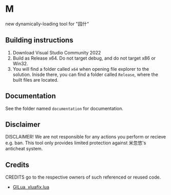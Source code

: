 # M
new dynamically-loading tool for "园什“ 

## Building instructions
1. Download Visual Studio Community 2022
2. Build as Release x64. Do not target debug, and do not target x86 or Win32.
3. You will find a folder called `x64` when opening file explorer to the solution. Inisde there, you can find a folder called `Release`, where the built files are located.

## Documentation
See the folder named `documentation` for documentation.

## Disclaimer
DISCLAIMER! We are not responsible for any actions you perform or recieve e.g. ban. This tool only provides limited protection against 米忽悠's anticheat system.

## Credits
CREDITS go to the respective owners of such referenced or reused code. 
- [GILua, xluafix.lua](https://github.com/azzu0/GILua)

